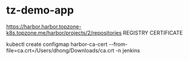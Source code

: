 # tz-demo-app

https://harbor.harbor.topzone-k8s.topzone.me/harbor/projects/2/repositories
REGISTRY CERTIFICATE

kubectl create configmap harbor-ca-cert --from-file=ca.crt=/Users/dhong/Downloads/ca.crt -n jenkins


